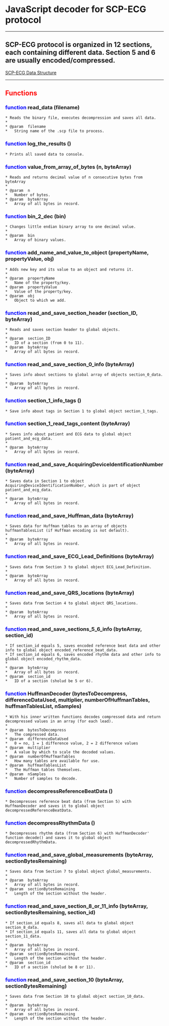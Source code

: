 # __JavaScript decoder for SCP-ECG protocol__
***

## SCP-ECG protocol is organized in 12 sections, each containing different data. Section 5 and 6 are usually encoded/compressed. 

[SCP-ECG Data Structure](https://www.hindawi.com/journals/ijta/2010/137201/tab1/ "SCP-ECG Data Structure")
***

## <span style="color:red"> Functions </span>

### <span style="color:blue"> function </span> read_data (filename)

    * Reads the binary file, executes decompression and saves all data.
    *
    * @param  filename
    *   String name of the .scp file to process.

### <span style="color:blue"> function </span> log\_the_results ()

    * Prints all saved data to console.

### <span style="color:blue"> function </span> value\_from\_array\_of_bytes (n, byteArray)

    * Reads and returns decimal value of n consecutive bytes from byteArray
    *
    * @param  n
    *   Number of bytes.
    * @param  byteArray
    *   Array of all bytes in record.
    
### <span style="color:blue"> function </span> bin\_2_dec (bin)

    * Changes little endian binary array to one decimal value.
    *
    * @param  bin
    *   Array of binary values.

### <span style="color:blue"> function </span> add\_name\_and\_value\_to_object (propertyName, propertyValue, obj)

    * Adds new key and its value to an object and returns it.
    *
    * @param  propertyName
    *   Name of the property/key.
    * @param  propertyValue
    *   Value of the property/key.
    * @param  obj
    *   Object to which we add.
    
### <span style="color:blue"> function </span> read\_and\_save\_section\_header (section_ID, byteArray)

    * Reads and saves section header to global objects.
    *
    * @param  section_ID
    *   ID of a section (from 0 to 11).
    * @param  byteArray
    *   Array of all bytes in record.
    
### <span style="color:blue"> function </span> read\_and\_save\_section\_0_info (byteArray)

    * Saves info about sections to global array of objects section_0_data.
    *
    * @param  byteArray
    *   Array of all bytes in record.
    
### <span style="color:blue"> function </span> section\_1\_info_tags ()

    * Save info about tags in Section 1 to global object section_1_tags.
    
### <span style="color:blue"> function </span> section\_1\_read\_tags_content (byteArray)

    * Saves info about patient and ECG data to global object patient_and_ecg_data.
    *
    * @param  byteArray
    *   Array of all bytes in record.
    
### <span style="color:blue"> function </span> read\_and\_save\_AcquiringDeviceIdentificationNumber (byteArray)

    * Saves data in Section 1 to object AcquiringDeviceIdentificationNumber, which is part of object patient_and_ecg_data.
    *
    * @param  byteArray
    *   Array of all bytes in record.
    
### <span style="color:blue"> function </span> read\_and\_save\_Huffman_data (byteArray)

    * Saves data for Huffman tables to an array of objects huffmanTablesList (if Huffman encoding is not default).
    *
    * @param  byteArray
    *   Array of all bytes in record.
    
### <span style="color:blue"> function </span> read\_and\_save\_ECG\_Lead_Definitions (byteArray)

    * Saves data from Section 3 to global object ECG_Lead_Definition.
    *
    * @param  byteArray
    *   Array of all bytes in record. 

### <span style="color:blue"> function </span> read\_and\_save\_QRS_locations (byteArray)

    * Saves data from Section 4 to global object QRS_locations.
    *
    * @param  byteArray
    *   Array of all bytes in record. 

### <span style="color:blue"> function </span> read\_and\_save\_sections\_5\_6\_info (byteArray, section_id)

    * If section_id equals 5, saves encoded reference beat data and other info to global object encoded_reference_beat_data.
    * If section_id equals 6, saves encoded rhythm data and other info to global object encoded_rhythm_data.
    *
    * @param  byteArray
    *   Array of all bytes in record. 
    * @param  section_id
    *   ID of a section (sholud be 5 or 6).

### <span style="color:blue"> function </span> HuffmanDecoder (bytesToDecompress, differenceDataUsed, multiplier, numberOfHuffmanTables, huffmanTablesList, nSamples)

    * With his inner written functions decodes compressed data and return decompressed values in an array (for each lead).
    *
    * @param  bytesToDecompress			
    *   The compressed data.
    * @param  differenceDataUsed			
    *   0 = no, 1 = 1 difference value, 2 = 2 difference values
    * @param  multiplier				    
    *   A value by which to scale the decoded values.
    * @param  numberOfHuffmanTables		
    *   How many tables are available for use.
    * @param  huffmanTablesList			
    *   The Huffman tables themselves.
    * @param  nSamples                    
    *   Number of samples to decode.

### <span style="color:blue"> function </span> decompressReferenceBeatData ()

    * Decompresses reference beat data (from Section 5) with HuffmanDecoder and saves it to global object decompressedReferenceBeatData.
    
### <span style="color:blue"> function </span> decompressRhythmData ()

    * Decompresses rhythm data (from Section 6) with HuffmanDecoder' function decode() and saves it to global object decompressedRhythmData.
    
### <span style="color:blue"> function </span> read\_and\_save\_global_measurements (byteArray, sectionBytesRemaining)

    * Saves data from Section 7 to global object global_measurements.
    *
    * @param  byteArray			
    *   Array of all bytes in record. 
    * @param  sectionBytesRemaining			
    *   Length of the section without the header.  
    
### <span style="color:blue"> function </span> read\_and\_save\_section\_8\_or\_11\_info (byteArray, sectionBytesRemaining, section_id)

    * If section_id equals 8, saves all data to global object section_8_data.
    * If section_id equals 11, saves all data to global object section_11_data.
    *
    * @param  byteArray			
    *   Array of all bytes in record. 
    * @param  sectionBytesRemaining			
    *   Length of the section without the header. 
    * @param  section_id
    *   ID of a section (sholud be 8 or 11).
    
### <span style="color:blue"> function </span> read\_and\_save\_section_10 (byteArray, sectionBytesRemaining)

    * Saves data from Section 10 to global object section_10_data.
    *
    * @param  byteArray			
    *   Array of all bytes in record. 
    * @param  sectionBytesRemaining			
    *   Length of the section without the header. 
